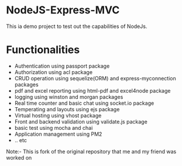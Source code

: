 # NodeJS-Express-MVC
This ia demo project to test out the capabilities of NodeJs.

# Functionalities
* Authentication using passport package
* Authorization using acl package
* CRUD operation using sequelize(ORM) and express-myconnection packages
* pdf and excel reporting using html-pdf and excel4node package
* logging using winston and morgan packages
* Real time counter and basic chat using socket.io package
* Temperating and layouts using ejs package
* Virtual hosting using vhost package
* Front and backend validation using validate.js package
* basic test using mocha and chai
* Application management using PM2
* .. etc

Note:- This is fork of the original repository that me and my friend was worked on
